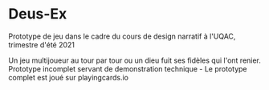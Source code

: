 # Deus-Ex
Prototype de jeu dans le cadre du cours de design narratif à l'UQAC, trimestre d'été 2021

Un jeu multijoueur au tour par tour ou un dieu fuit ses fidèles qui l'ont renier. Prototype incomplet servant de demonstration technique - Le prototype complet est joué sur playingcards.io
